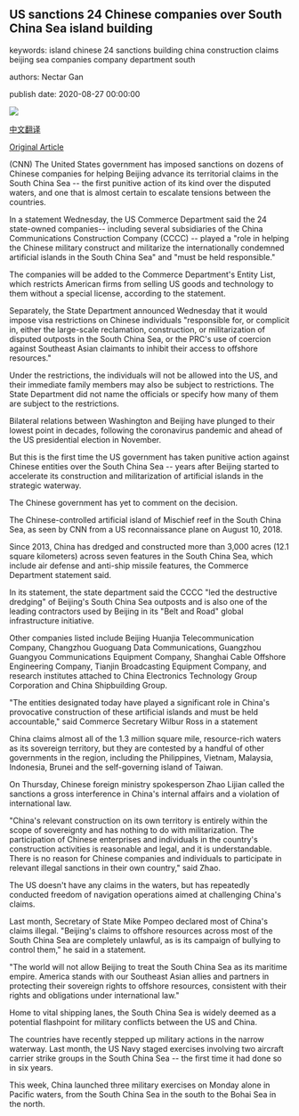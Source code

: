 ## US sanctions 24 Chinese companies over South China Sea island building

keywords: island chinese 24 sanctions building china construction claims beijing sea companies company department south

authors: Nectar Gan

publish date: 2020-08-27 00:00:00

![](https://cdn.cnn.com/cnnnext/dam/assets/180810093505-06-cnn-south-china-sea-0810-mischief-reef-super-tease.jpg)

[中文翻译](US%20sanctions%2024%20Chinese%20companies%20over%20South%20China%20Sea%20island%20building_zh.md)

[Original Article](https://edition.cnn.com/2020/08/27/asia/us-sanction-south-china-sea-intl-hnk/index.html)

(CNN) The United States government has imposed sanctions on dozens of Chinese companies for helping Beijing advance its territorial claims in the South China Sea -- the first punitive action of its kind over the disputed waters, and one that is almost certain to escalate tensions between the countries.

In a statement Wednesday, the US Commerce Department said the 24 state-owned companies-- including several subsidiaries of the China Communications Construction Company (CCCC) -- played a "role in helping the Chinese military construct and militarize the internationally condemned artificial islands in the South China Sea" and "must be held responsible."

The companies will be added to the Commerce Department's Entity List, which restricts American firms from selling US goods and technology to them without a special license, according to the statement.

Separately, the State Department announced Wednesday that it would impose visa restrictions on Chinese individuals "responsible for, or complicit in, either the large-scale reclamation, construction, or militarization of disputed outposts in the South China Sea, or the PRC's use of coercion against Southeast Asian claimants to inhibit their access to offshore resources."

Under the restrictions, the individuals will not be allowed into the US, and their immediate family members may also be subject to restrictions. The State Department did not name the officials or specify how many of them are subject to the restrictions.

Bilateral relations between Washington and Beijing have plunged to their lowest point in decades, following the coronavirus pandemic and ahead of the US presidential election in November.

But this is the first time the US government has taken punitive action against Chinese entities over the South China Sea -- years after Beijing started to accelerate its construction and militarization of artificial islands in the strategic waterway.

The Chinese government has yet to comment on the decision.

The Chinese-controlled artificial island of Mischief reef in the South China Sea, as seen by CNN from a US reconnaissance plane on August 10, 2018.

Since 2013, China has dredged and constructed more than 3,000 acres (12.1 square kilometers) across seven features in the South China Sea, which include air defense and anti-ship missile features, the Commerce Department statement said.

In its statement, the state department said the CCCC "led the destructive dredging" of Beijing's South China Sea outposts and is also one of the leading contractors used by Beijing in its "Belt and Road" global infrastructure initiative.

Other companies listed include Beijing Huanjia Telecommunication Company, Changzhou Guoguang Data Communications, Guangzhou Guangyou Communications Equipment Company, Shanghai Cable Offshore Engineering Company, Tianjin Broadcasting Equipment Company, and research institutes attached to China Electronics Technology Group Corporation and China Shipbuilding Group.

"The entities designated today have played a significant role in China's provocative construction of these artificial islands and must be held accountable," said Commerce Secretary Wilbur Ross in a statement

China claims almost all of the 1.3 million square mile, resource-rich waters as its sovereign territory, but they are contested by a handful of other governments in the region, including the Philippines, Vietnam, Malaysia, Indonesia, Brunei and the self-governing island of Taiwan.

On Thursday, Chinese foreign ministry spokesperson Zhao Lijian called the sanctions a gross interference in China's internal affairs and a violation of international law.

"China's relevant construction on its own territory is entirely within the scope of sovereignty and has nothing to do with militarization. The participation of Chinese enterprises and individuals in the country's construction activities is reasonable and legal, and it is understandable. There is no reason for Chinese companies and individuals to participate in relevant illegal sanctions in their own country," said Zhao.

The US doesn't have any claims in the waters, but has repeatedly conducted freedom of navigation operations aimed at challenging China's claims.

Last month, Secretary of State Mike Pompeo declared most of China's claims illegal. "Beijing's claims to offshore resources across most of the South China Sea are completely unlawful, as is its campaign of bullying to control them," he said in a statement.

"The world will not allow Beijing to treat the South China Sea as its maritime empire. America stands with our Southeast Asian allies and partners in protecting their sovereign rights to offshore resources, consistent with their rights and obligations under international law."

Home to vital shipping lanes, the South China Sea is widely deemed as a potential flashpoint for military conflicts between the US and China.

The countries have recently stepped up military actions in the narrow waterway. Last month, the US Navy staged exercises involving two aircraft carrier strike groups in the South China Sea -- the first time it had done so in six years.

This week, China launched three military exercises on Monday alone in Pacific waters, from the South China Sea in the south to the Bohai Sea in the north.